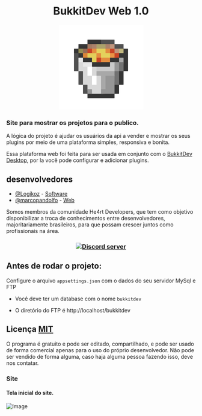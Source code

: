 <h1 align="center"> BukkitDev Web 1.0</h1>

<div align="center">
    <img src="bucketLava.gif"/>
</div>

### Site para mostrar os projetos para o publico.

A lógica do projeto é ajudar os usuários da api a vender e mostrar os seus plugins por meio de uma plataforma simples, responsiva e bonita.

Essa plataforma web foi feita para ser usada em conjunto com o [BukkitDev Desktop](https://github.com/Logikoz/BukkitDev-System), por la você pode configurar e adicionar plugins.

## desenvolvedores
- [@Logikoz](https://github.com/Logikoz) - [Software](https://github.com/Logikoz/BukkitDev-System)
- [@marcopandolfo](https://github.com/marcopandolfo) - [Web](https://github.com/marcopandolfo/BukkitDev-Web/)

Somos membros da comunidade He4rt Developers, que tem como objetivo disponibilizar a troca de conhecimentos entre desenvolvedores, majoritariamente brasileiros, para que possam crescer juntos como profissionais na área.
<br>
<h3 align="center">
 <a href="http://discord.io/He4rt" target="_blank"> 
<img src="https://discordapp.com/api/guilds/452926217558163456/embed.png" alt="Discord server"/></a>
</h3>

## Antes de rodar o projeto:
Configure o arquivo `appsettings.json` com o dados do seu servidor MySql e FTP

- Você deve ter um database com o nome `bukkitdev`

- O diretório do FTP é http://localhost/bukkitdev

## Licença [MIT](https://github.com/marcopandolfo/BukkitDev-Web/blob/master/LICENSE)
O programa é gratuito e pode ser editado, compartilhado, e pode ser usado de forma comercial apenas para o uso do próprio desenvolvedor.
Não pode ser vendido de forma alguma, caso haja alguma pessoa fazendo isso, deve nos contatar.
<br>

### Site
#### Tela inicial do site.
![Image](https://user-images.githubusercontent.com/37851168/62178206-bf7b8200-b30d-11e9-8bf1-c103b4570a05.png)

